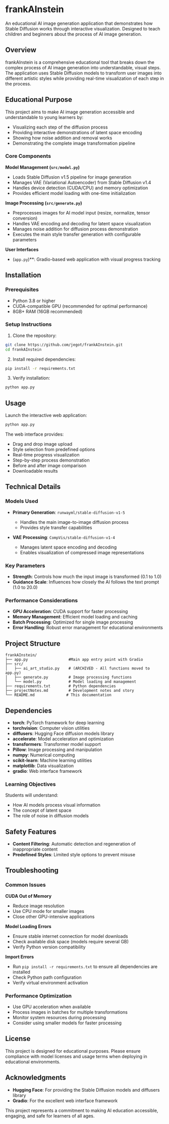 # frankAInstein

An educational AI image generation application that demonstrates how Stable Diffusion works through interactive visualization. Designed to teach children and beginners about the process of AI image generation.

## Overview

frankAInstein is a comprehensive educational tool that breaks down the complex process of AI image generation into understandable, visual steps. The application uses Stable Diffusion models to transform user images into different artistic styles while providing real-time visualization of each step in the process.

## Educational Purpose

This project aims to make AI image generation accessible and understandable to young learners by:

* Visualizing each step of the diffusion process
* Providing interactive demonstrations of latent space encoding
* Showing how noise addition and removal works
* Demonstrating the complete image transformation pipeline

### Core Components

**Model Management (`src/model.py`)**
* Loads Stable Diffusion v1.5 pipeline for image generation
* Manages VAE (Variational Autoencoder) from Stable Diffusion v1.4
* Handles device detection (CUDA/CPU) and memory optimization
* Provides efficient model loading with one-time initialization

**Image Processing (`src/generate.py`)**
* Preprocesses images for AI model input (resize, normalize, tensor conversion)
* Handles VAE encoding and decoding for latent space visualization
* Manages noise addition for diffusion process demonstration
* Executes the main style transfer generation with configurable parameters

**User Interfaces**
* (`app.py`)**: Gradio-based web application with visual progress tracking

## Installation

### Prerequisites

* Python 3.8 or higher
* CUDA-compatible GPU (recommended for optimal performance)
* 8GB+ RAM (16GB recommended)

### Setup Instructions

1. Clone the repository:
```bash
git clone https://github.com/jegot/frankAInstein.git
cd frankAInstein
```

2. Install required dependencies:
```bash
pip install -r requirements.txt
```

3. Verify installation:
```bash
python app.py
```

## Usage

Launch the interactive web application:
```bash
python app.py
```

The web interface provides:
* Drag and drop image upload
* Style selection from predefined options
* Real-time progress visualization
* Step-by-step process demonstration
* Before and after image comparison
* Downloadable results


## Technical Details

### Models Used

* **Primary Generation**: `runwayml/stable-diffusion-v1-5`
  * Handles the main image-to-image diffusion process
  * Provides style transfer capabilities

* **VAE Processing**: `CompVis/stable-diffusion-v1-4`
  * Manages latent space encoding and decoding
  * Enables visualization of compressed image representations

### Key Parameters

* **Strength**: Controls how much the input image is transformed (0.1 to 1.0)
* **Guidance Scale**: Influences how closely the AI follows the text prompt (1.0 to 20.0)

### Performance Considerations

* **GPU Acceleration**: CUDA support for faster processing
* **Memory Management**: Efficient model loading and caching
* **Batch Processing**: Optimized for single image processing
* **Error Handling**: Robust error management for educational environments

## Project Structure

```
frankAInstein/
├── app.py                  #Main app entry point with Gradio
├── src/
│   ├── ai_art_studio.py    # (ARCHIVED - All functions moved to app.py)
│   ├── generate.py         # Image processing functions
│   └── model.py            # Model loading and management
├── requirements.txt        # Python dependencies
├── projectNotes.md         # Development notes and story
└── README.md              # This documentation
```

## Dependencies

* **torch**: PyTorch framework for deep learning
* **torchvision**: Computer vision utilities
* **diffusers**: Hugging Face diffusion models library
* **accelerate**: Model acceleration and optimization
* **transformers**: Transformer model support
* **Pillow**: Image processing and manipulation
* **numpy**: Numerical computing
* **scikit-learn**: Machine learning utilities
* **matplotlib**: Data visualization
* **gradio**: Web interface framework


### Learning Objectives

Students will understand:
* How AI models process visual information
* The concept of latent space
* The role of noise in diffusion models

## Safety Features

* **Content Filtering**: Automatic detection and regeneration of inappropriate content
* **Predefined Styles**: Limited style options to prevent misuse

## Troubleshooting

### Common Issues

**CUDA Out of Memory**
* Reduce image resolution
* Use CPU mode for smaller images
* Close other GPU-intensive applications

**Model Loading Errors**
* Ensure stable internet connection for model downloads
* Check available disk space (models require several GB)
* Verify Python version compatibility

**Import Errors**
* Run `pip install -r requirements.txt` to ensure all dependencies are installed
* Check Python path configuration
* Verify virtual environment activation

### Performance Optimization

* Use GPU acceleration when available
* Process images in batches for multiple transformations
* Monitor system resources during processing
* Consider using smaller models for faster processing

## License

This project is designed for educational purposes. Please ensure compliance with model licenses and usage terms when deploying in educational environments.

## Acknowledgments

* **Hugging Face**: For providing the Stable Diffusion models and diffusers library
* **Gradio**: For the excellent web interface framework

This project represents a commitment to making AI education accessible, engaging, and safe for learners of all ages.